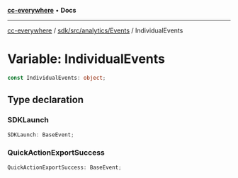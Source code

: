 [**cc-everywhere**](../../../../../index.md) • **Docs**

***

[cc-everywhere](../../../../../index.md) / [sdk/src/analytics/Events](../index.md) / IndividualEvents

# Variable: IndividualEvents

```ts
const IndividualEvents: object;
```

## Type declaration

### SDKLaunch

```ts
SDKLaunch: BaseEvent;
```

### QuickActionExportSuccess

```ts
QuickActionExportSuccess: BaseEvent;
```
